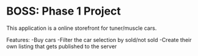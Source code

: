 # BOSS: Phase 1 Project
This application is a online storefront for tuner/muscle cars.

Features: 
-Buy cars
-Filter the car selection by sold/not sold
-Create their own listing that gets published to the server
